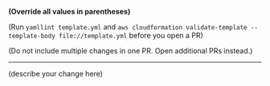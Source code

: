 **(Override all values in parentheses)**

(Run `yamllint template.yml` and `aws cloudformation validate-template --template-body file://template.yml` before you open a PR)

(Do not include multiple changes in one PR. Open additional PRs instead.)

---

(describe your change here)

